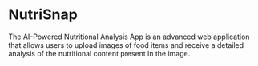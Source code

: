 # NutriSnap
The AI-Powered Nutritional Analysis App is an advanced web application that allows users to upload images of food items and receive a detailed analysis of the nutritional content present in the image.
